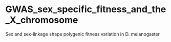# GWAS_sex_specific_fitness_and_the_X_chromosome
Sex and sex-linkage shape polygenic fitness variation in D. melanogaster
